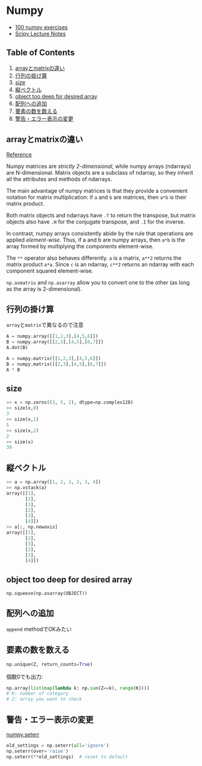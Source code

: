 # Numpy
* [100 numpy exercises](https://github.com/rougier/numpy-100)
* [Scipy Lecture Notes](http://www.scipy-lectures.org/index.html)

## Table of Contents
1. [arrayとmatrixの違い](#arrayとmatrixの違い)
2. [行列の掛け算](#行列の掛け算)
3. [size](#size)
4. [縦ベクトル](#縦ベクトル)
5. [object too deep for desired array](#object-too-deep-for-desired-array)
6. [配列への追加](#配列への追加)
7. [要素の数を数える](#要素の数を数える)
8. [警告・エラー表示の変更](#警告エラー表示の変更)


## arrayとmatrixの違い
[Reference](http://stackoverflow.com/questions/4151128/what-are-the-differences-between-numpy-arrays-and-matrices-which-one-should-i-u)

Numpy matrices are *strictly 2-dimensional*, while numpy arrays (ndarrays) are N-dimensional. Matrix objects are a subclass of ndarray, so they inherit all the attributes and methods of ndarrays.

The main advantage of numpy matrices is that they provide a convenient notation for matrix multiplication: if `a` and `b` are matrices, then `a*b` is their matrix product.

Both matrix objects and ndarrays have `.T` to return the transpose, but matrix objects also have `.H` for the conjugate transpose, and `.I` for the inverse.

In contrast, numpy arrays consistently abide by the rule that operations are applied *element-wise*. Thus, if a and b are numpy arrays, then `a*b` is the array formed by multiplying the components element-wise.

The `**` operator also behaves differently. `a` is a matrix, `a**2` returns the matrix product `a*a`. Since `c` is an ndarray, `c**2` returns an ndarray with each component squared element-wise.

`np.asmatrix` and `np.asarray` allow you to convert one to the other (as long as the array is 2-dimensional).

## 行列の掛け算
`array`と`matrix`で異なるので注意
```python
A = numpy.array([[1,2,3],[4,5,6]])
B = numpy.array([[2,3],[4,5],[6,7]])
A.dot(B)
```
```python
A = numpy.matrix([[1,2,3],[4,5,6]])
B = numpy.matrix([[2,3],[4,5],[6,7]])
A * B
```

## size
```python
>> x = np.zeros((3, 5, 2), dtype=np.complex128)
>> size(x,0)
3
>> size(x,1)
5
>> size(x,2)
2
>> size(x)
30
```

## 縦ベクトル
```python
>> a = np.array([1, 2, 3, 2, 3, 4])
>> np.vstack(a)
array([[1],
       [2],
       [3],
       [2],
       [3],
       [4]])
>> a[:, np.newaxis]
array([[1],
       [2],
       [3],
       [2],
       [3],
       [4]])
```

## object too deep for desired array
`np.squeeze(np.asarray(OBJECT))`

## 配列への追加
`append` methodでOKみたい

## 要素の数を数える
```python
np.unique(Z, return_counts=True)
```
個数0でも出力:
```python
np.array(list(map(lambda k: np.sum(Z==k), range(K))))
# K: number of category
# Z: array you want to check
```

## 警告・エラー表示の変更
[numpy.seterr](https://docs.scipy.org/doc/numpy/reference/generated/numpy.seterr.html)
```python
old_settings = np.seterr(all='ignore')
np.seterr(over='raise')
np.seterr(**old_settings)  # reset to default
```
